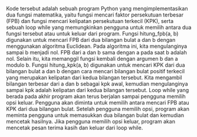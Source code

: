 Kode tersebut adalah sebuah program Python yang mengimplementasikan dua fungsi matematika, yaitu fungsi mencari faktor persekutuan terbesar (FPB) dan fungsi mencari kelipatan persekutuan terkecil (KPK), serta sebuah loop while yang memungkinkan pengguna untuk memilih antara dua fungsi tersebut atau untuk keluar dari program.
Fungsi hitung_fpb(a, b) digunakan untuk mencari FPB dari dua bilangan bulat a dan b dengan menggunakan algoritma Euclidean. Pada algoritma ini, kita mengulanginya sampai b menjadi nol. FPB dari a dan b sama dengan a pada saat b adalah nol. Selain itu, kita memanggil fungsi kembali dengan argumen b dan a modulo b.
Fungsi hitung_kpk(a, b) digunakan untuk mencari KPK dari dua bilangan bulat a dan b dengan cara mencari bilangan bulat positif terkecil yang merupakan kelipatan dari kedua bilangan tersebut. Kita mengambil bilangan terbesar dari a dan b sebagai kpk awal, kemudian mengulanginya sampai kpk adalah kelipatan dari kedua bilangan tersebut.
Loop while yang berada pada akhir program akan terus berjalan sampai pengguna memilih opsi keluar. Pengguna akan diminta untuk memilih antara mencari FPB atau KPK dari dua bilangan bulat. Setelah pengguna memilih opsi, program akan meminta pengguna untuk memasukkan dua bilangan bulat dan kemudian mencetak hasilnya. Jika pengguna memilih opsi keluar, program akan mencetak pesan terima kasih dan keluar dari loop while.
